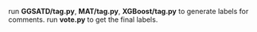 run **GGSATD/tag.py**, **MAT/tag.py**, **XGBoost/tag.py** to generate labels for comments.
run **vote.py** to get the final labels.
